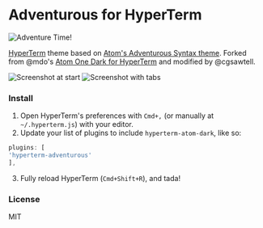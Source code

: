 # Adventurous for HyperTerm
![Adventure Time!](http://img1.wikia.nocookie.net/__cb20120811190505/adventuretimewithfinnandjake/images/2/24/Ci_banner_2k12mar20_adventuretime.jpeg)

[HyperTerm](https://hyperterm.org) theme based on [Atom's Adventurous Syntax theme](https://github.com/philpl/Adventurous-Syntax). Forked from @mdo's [Atom One Dark for HyperTerm](https://github.com/mdo/hyperterm-atom-dark) and modified by @cgsawtell.

![Screenshot at start](https://cloud.githubusercontent.com/assets/2442052/18469130/03b5d582-79fb-11e6-8fba-3ecf9586084d.png)
![Screenshot with tabs](https://cloud.githubusercontent.com/assets/2442052/18469129/03b52dee-79fb-11e6-997f-cb7966c78776.png)

### Install

1. Open HyperTerm's preferences with `Cmd+,` (or manually at `~/.hyperterm.js`) with your editor.
2. Update your list of plugins to include `hyperterm-atom-dark`, like so:

  ```js
plugins: [
  'hyperterm-adventurous'
],
```
3. Fully reload HyperTerm (`Cmd+Shift+R`), and tada!

### License

MIT
